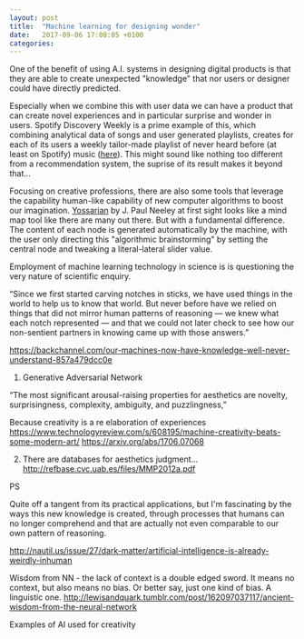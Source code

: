 ```yaml
---
layout: post
title:  "Machine learning for designing wonder"
date:   2017-09-06 17:08:05 +0100
categories:
---
```



One of the benefit of using A.I. systems in designing digital products is that they are able to create unexpected "knowledge" that nor users or designer could have directly predicted.

Especially when we combine this with user data we can have a product that can create novel experiences and in particular surprise and wonder in users. Spotify Discovery Weekly is a prime example of this, which combining analytical data of songs and user generated playlists, creates for each of its users a weekly tailor-made playlist of never heard before (at least on Spotify) music ([here](https://qz.com/571007/the-magic-that-makes-spotifys-discover-weekly-playlists-so-damn-good/)). This might sound like nothing too different from a recommendation system, the suprise of its result makes it beyond that...

Focusing on creative professions, there are also some tools that leverage the capability human-like capability of new computer algorithms to boost our imagination. [Yossarian](https://yossarian.co/) by J. Paul Neeley at first sight looks like a mind map tool like there are many out there. But with a fundamental difference. The content of each node is generated automatically by the machine, with the user only directing this "algorithmic brainstorming" by setting the central node and tweaking a literal-lateral slider value.

Employment of machine learning technology in science is  is questioning the very nature of scientific enquiry.

“Since we first started carving notches in sticks, we have used things in the world to help us to know that world. But never before have we relied on things that did not mirror human patterns of reasoning — we knew what each notch represented — and that we could not later check to see how our non-sentient partners in knowing came up with those answers.”

https://backchannel.com/our-machines-now-have-knowledge-well-never-understand-857a479dcc0e



1. Generative Adversarial Network

“The most significant arousal-raising properties for aesthetics are novelty, surprisingness, complexity, ambiguity, and puzzlingness,”

Because creativity is a re elaboration of experiences
https://www.technologyreview.com/s/608195/machine-creativity-beats-some-modern-art/
https://arxiv.org/abs/1706.07068

2. There are databases for aesthetics judgment...
http://refbase.cvc.uab.es/files/MMP2012a.pdf





PS

Quite off a tangent from its practical applications, but I'm fascinating by the ways this new knowledge is created, through processes that humans can no longer comprehend and that are actually not even comparable to our own pattern of reasoning.



http://nautil.us/issue/27/dark-matter/artificial-intelligence-is-already-weirdly-inhuman  


Wisdom from NN - the lack of context is a double edged sword. It means no context, but also means no bias. Or better say, just one kind of bias. A linguistic one.
http://lewisandquark.tumblr.com/post/162097037117/ancient-wisdom-from-the-neural-network


Examples of AI used for creativity
